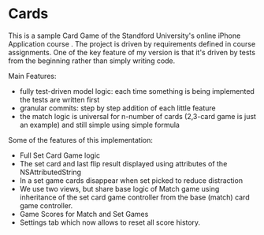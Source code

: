 Cards
=======

This is a sample Card Game of the Standford University's online iPhone Application course . The project is driven by requirements defined in course assignments. One of the key feature of my version is that it's driven by tests from the beginning rather than simply writing code.

Main Features:
- fully test-driven model logic: each time something is being implemented the tests are written first
- granular commits: step by step addition of each little feature
- the match logic is universal for n-number of cards (2,3-card game is just an example) and still simple using simple formula 

Some of the features of this implementation:

- Full Set Card Game logic
- The set card and last flip result displayed using attributes of the NSAttributedString
- In a set game cards disappear when set picked to reduce distraction
- We use two views, but share base logic of Match game using inheritance of the set card game controller from the base (match) card game controller.
- Game Scores for Match and Set Games
- Settings tab which now allows to reset all score history.
